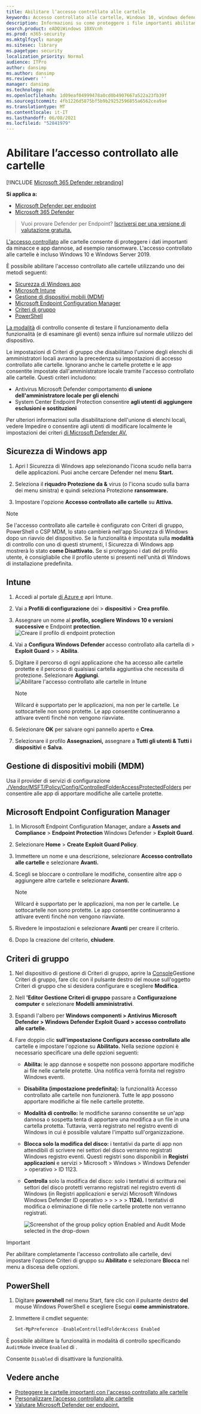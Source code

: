 ```yaml
---
title: Abilitare l’accesso controllato alle cartelle
keywords: Accesso controllato alle cartelle, Windows 10, windows defender, ransomware, proteggere, file, cartelle, abilitare, attivare, usare
description: Informazioni su come proteggere i file importanti abilitando l'accesso controllato alle cartelle
search.product: eADQiWindows 10XVcnh
ms.prod: m365-security
ms.mktglfcycl: manage
ms.sitesec: library
ms.pagetype: security
localization_priority: Normal
audience: ITPro
author: dansimp
ms.author: dansimp
ms.reviewer: ''
manager: dansimp
ms.technology: mde
ms.openlocfilehash: 1d09eaf04999478a0cd0b4907667a522a23fb39f
ms.sourcegitcommit: 4fb1226d5875bf5b9b29252596855a6562cea9ae
ms.translationtype: MT
ms.contentlocale: it-IT
ms.lasthandoff: 06/08/2021
ms.locfileid: "52841979"
---
```

# <a name="enable-controlled-folder-access"></a>Abilitare l’accesso controllato alle cartelle

[!INCLUDE [Microsoft 365 Defender rebranding](../../includes/microsoft-defender.md)]

**Si applica a:**
- [Microsoft Defender per endpoint](https://go.microsoft.com/fwlink/p/?linkid=2154037)
- [Microsoft 365 Defender](https://go.microsoft.com/fwlink/?linkid=2118804)

>Vuoi provare Defender per Endpoint? [Iscriversi per una versione di valutazione gratuita.](https://www.microsoft.com/microsoft-365/windows/microsoft-defender-atp?ocid=docs-wdatp-assignaccess-abovefoldlink)

[L'accesso controllato](controlled-folders.md) alle cartelle consente di proteggere i dati importanti da minacce e app dannose, ad esempio ransomware. L'accesso controllato alle cartelle è incluso Windows 10 e Windows Server 2019.

È possibile abilitare l'accesso controllato alle cartelle utilizzando uno dei metodi seguenti:

* [Sicurezza di Windows app](#windows-security-app)
* [Microsoft Intune](#intune)
* [Gestione di dispositivi mobili (MDM)](#mobile-device-management-mdm)
* [Microsoft Endpoint Configuration Manager](#microsoft-endpoint-configuration-manager)
* [Criteri di gruppo](#group-policy)
* [PowerShell](#powershell)

[La modalità](evaluate-controlled-folder-access.md) di controllo consente di testare il funzionamento della funzionalità (e di esaminare gli eventi) senza influire sul normale utilizzo del dispositivo.

Le impostazioni di Criteri di gruppo che disabilitano l'unione degli elenchi di amministratori locali avranno la precedenza su impostazioni di accesso controllato alle cartelle. Ignorano anche le cartelle protette e le app consentite impostate dall'amministratore locale tramite l'accesso controllato alle cartelle. Questi criteri includono:

* Antivirus Microsoft Defender comportamento **di unione dell'amministratore locale per gli elenchi**
* System Center Endpoint Protection consentire **agli utenti di aggiungere esclusioni e sostituzioni**

Per ulteriori informazioni sulla disabilitazione dell'unione di elenchi locali, vedere Impedire o consentire agli utenti di modificare localmente le impostazioni dei criteri [di Microsoft Defender AV.](/windows/security/threat-protection/microsoft-defender-antivirus/configure-local-policy-overrides-microsoft-defender-antivirus#configure-how-locally-and-globally-defined-threat-remediation-and-exclusions-lists-are-merged)

## <a name="windows-security-app"></a>Sicurezza di Windows app

1. Apri l Sicurezza di Windows app selezionando l'icona scudo nella barra delle applicazioni. Puoi anche cercare Defender nel menu **Start.**

2. Seleziona il **riquadro Protezione da &** virus (o l'icona scudo sulla barra dei menu sinistra) e quindi seleziona Protezione **ransomware.**

3. Impostare l'opzione **Accesso controllato alle cartelle** su **Attiva.**

> [!NOTE]
> Se l'accesso controllato alle cartelle è configurato con Criteri di gruppo, PowerShell o CSP MDM, lo stato cambierà nell'app Sicurezza di Windows dopo un riavvio del dispositivo.
> Se la funzionalità è impostata sulla **modalità** di controllo con uno di questi strumenti, l Sicurezza di Windows app mostrerà lo stato **come Disattivato.**
> Se si proteggono i dati del profilo utente, è consigliabile che il profilo utente si presenti nell'unità di Windows di installazione predefinita.

## <a name="intune"></a>Intune

1. Accedi al portale [di Azure e](https://portal.azure.com) apri Intune.

2. Vai a **Profili di configurazione** dei  >  **dispositivi**  >  **Crea profilo**.

3. Assegnare un nome al **profilo, scegliere Windows 10 e versioni successive** e Endpoint **protection**. <br/> ![Creare il profilo di endpoint protection](/microsoft-365/security/defender-endpoint/images/create-endpoint-protection-profile) <br/>

4. Vai a **Configura Windows Defender** accesso controllato alla cartella di  >  **Exploit Guard**  >    >  **Abilita**.

5. Digitare il percorso di ogni applicazione che ha accesso alle cartelle protette e il percorso di qualsiasi cartella aggiuntiva che necessita di protezione. Selezionare **Aggiungi**.<br/> ![Abilitare l'accesso controllato alle cartelle in Intune](/microsoft-365/security/defender-endpoint/images/enable-cfa-intune)<br/>

   > [!NOTE]
   > Wilcard è supportato per le applicazioni, ma non per le cartelle. Le sottocartelle non sono protette. Le app consentite continueranno a attivare eventi finché non vengono riavviate.

6. Selezionare **OK** per salvare ogni pannello aperto e **Crea**.

7. Selezionare il profilo **Assegnazioni,** assegnare a **Tutti gli utenti & Tutti i dispositivi** e **Salva**.

## <a name="mobile-device-management-mdm"></a>Gestione di dispositivi mobili (MDM)

Usa il provider di servizi di configurazione [./Vendor/MSFT/Policy/Config/ControlledFolderAccessProtectedFolders](/windows/client-management/mdm/policy-csp-defender#defender-controlledfolderaccessprotectedfolders) per consentire alle app di apportare modifiche alle cartelle protette.

## <a name="microsoft-endpoint-configuration-manager"></a>Microsoft Endpoint Configuration Manager

1. In Microsoft Endpoint Configuration Manager, andare a **Assets and Compliance**  >  **Endpoint Protection** Windows Defender  >  **Exploit Guard**.

2. Selezionare **Home**  >  **Create Exploit Guard Policy**.

3. Immettere un nome e una descrizione, selezionare **Accesso controllato alle cartelle** e selezionare **Avanti.**

4. Scegli se bloccare o controllare le modifiche, consentire altre app o aggiungere altre cartelle e selezionare **Avanti.**
   > [!NOTE]
   > Wilcard è supportato per le applicazioni, ma non per le cartelle. Le sottocartelle non sono protette. Le app consentite continueranno a attivare eventi finché non vengono riavviate.

5. Rivedere le impostazioni e selezionare **Avanti** per creare il criterio.

6. Dopo la creazione del criterio, **chiudere**.

## <a name="group-policy"></a>Criteri di gruppo

1. Nel dispositivo di gestione di Criteri di gruppo, aprire la [Console](https://technet.microsoft.com/library/cc731212.aspx)Gestione Criteri di gruppo, fare clic con il pulsante destro del mouse sull'oggetto Criteri di gruppo che si desidera configurare e scegliere **Modifica**.

2. Nell **'Editor Gestione Criteri di gruppo** passare a **Configurazione computer** e selezionare **Modelli amministrativi**.

3. Espandi l'albero per **Windows componenti > Antivirus Microsoft Defender > Windows Defender Exploit Guard > accesso controllato alle cartelle**.

4. Fare doppio clic **sull'impostazione Configura accesso controllato alle** cartelle e impostare l'opzione su **Abilitato.** Nella sezione opzioni è necessario specificare una delle opzioni seguenti:
    * **Abilita:** le app dannose e sospette non possono apportare modifiche ai file nelle cartelle protette. Una notifica verrà fornita nel registro Windows eventi.
    * **Disabilita (impostazione predefinita):** la funzionalità Accesso controllato alle cartelle non funzionerà. Tutte le app possono apportare modifiche ai file nelle cartelle protette.
    * **Modalità di controllo:** le modifiche saranno consentite se un'app dannosa o sospetta tenta di apportare una modifica a un file in una cartella protetta. Tuttavia, verrà registrato nel registro eventi di Windows in cui è possibile valutare l'impatto sull'organizzazione.
    * **Blocca solo la modifica del disco:** i tentativi da parte di app non attendibili di scrivere nei settori del disco verranno registrati Windows registro eventi. Questi registri sono disponibili in **Registri applicazioni** e servizi > Microsoft > Windows > Windows Defender > operativo > ID 1123.
    * **Controlla** solo la modifica del disco: solo i tentativi di scrittura nei settori del disco protetti verranno registrati nel registro eventi di Windows (in Registri applicazioni e servizi Microsoft Windows Windows Defender ID operativo  >    >    >    >    >  **1124).** I tentativi di modifica o eliminazione di file nelle cartelle protette non verranno registrati.

      ![Screenshot of the group policy option Enabled and Audit Mode selected in the drop-down](/microsoft-365/security/defender-endpoint/images/cfa-gp-enable)

> [!IMPORTANT]
> Per abilitare completamente l'accesso controllato alle cartelle, devi impostare l'opzione Criteri di gruppo su **Abilitato** e selezionare **Blocca** nel menu a discesa delle opzioni.

## <a name="powershell"></a>PowerShell

1. Digitare **powershell** nel menu Start, fare clic con il pulsante destro **del** mouse Windows PowerShell e scegliere Esegui **come amministratore.**

2. Immettere il cmdlet seguente:

    ```PowerShell
    Set-MpPreference -EnableControlledFolderAccess Enabled
    ```

È possibile abilitare la funzionalità in modalità di controllo specificando `AuditMode` invece `Enabled` di .

Consente `Disabled` di disattivare la funzionalità.

## <a name="see-also"></a>Vedere anche

* [Proteggere le cartelle importanti con l'accesso controllato alle cartelle](controlled-folders.md)
* [Personalizzare l’accesso controllato alle cartelle](customize-controlled-folders.md)
* [Valutare Microsoft Defender per endpoint.](evaluate-mde.md)

